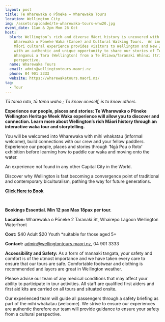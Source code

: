 ```yaml
---
layout: post
title: Te Wharewaka o Pōneke – Wharewaka Tours
location: Wellington City
img: /assets/uploaded/te-wharewaka-tours-whw20.jpg
event_date: 11am & 2pm Mon 26 Oct
host:
  blurb: Wellington’s rich and diverse Māori history is uncovered with Te
    Wharewaka o Pōneke Waka (Canoe) and Cultural Walking Tours.  An indigenous
    Māori cultural experience provides visitors to Wellington and New Zealand
    with an authentic and unique opportunity to share our stories of Te
    Whanganui a Tara (Wellington) from a Te Ātiawa/Taranaki Whānui (tribe)
    perspective.
  name: Wharewaka Tours
  email: admin@wellingtontours.maori.nz
  phone: 04 901 3333
  website: https://wharewakatours.maori.nz/
tag:
  - Tour
---
```

*Tū tama roto, tū tama waho ;  To know oneself, is to know others.* 	


**Experience our people, places and stories: Te Wharewaka o Pōneke Wellington Heritage Week Waka experience will allow you to discover and connection. Learn more about Wellington’s rich Māori history through an interactive waka tour and storytelling.**

You will be welcomed into Wharewaka with mihi whakatau (informal welcome), build connections with our crew and your fellow paddlers. Experience our people, places and stories through ‘Ngā Pou o Roto’ exhibition before learning how to paddle our waka and moving onto the water.

An experience not found in any other Capital City in the World.

Discover why Wellington is fast becoming a convergence point of traditional and contemporary biculturalism, pathing the way for future generations.

**[Click Here to Book](https://wharewakatours.maori.nz/booking-form/)**

<br>

**Bookings Essential. Min 12 pax Max 18pax per tour.**

**Location:** Wharewaka o Pōneke 2 Taranaki St, Whairepo Lagoon Wellington Waterfront

**Cost:** $40 Adult $20 Youth *suitable for those aged 5+ 

**Contact:** admin@wellingtontours.maori.nz, 04 901 3333

**Accessibility and Safety:** As a form of manaaki tangata, your safety and comfort is of the utmost importance and we have taken every care to ensure that our tours are safe. Comfortable footwear and clothing is recommended and layers are great in Wellington weather. 

Please advise our team of any medical conditions that may affect your ability to participate in tour activities. All staff are qualified first aiders and first aid kits are carried on all tours and situated onsite. 

Our experienced team will guide all passengers through a safety briefing as part of the mihi whakatau (welcome). We strive to ensure our experiences are authentic therefore our team will provide guidance to ensure your safety from a cultural perspective.